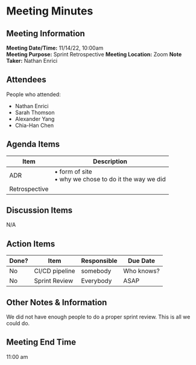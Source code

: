 # Meeting Minutes
## Meeting Information
**Meeting Date/Time:** 11/14/22, 10:00am  
**Meeting Purpose:** Sprint Retrospective
**Meeting Location:** Zoom
**Note Taker:** Nathan Enrici  

## Attendees
People who attended:
- Nathan Enrici
- Sarah Thomson
- Alexander Yang
- Chia-Han Chen

## Agenda Items

Item | Description
---- | ----
ADR | • form of site <br>• why we chose to do it the way we did
Retrospective|

## Discussion Items
N/A

## Action Items
| Done? | Item | Responsible | Due Date |
| ---- | ---- | ---- | ---- |
|No | CI/CD pipeline | somebody | Who knows? |
|No | Sprint Review | Everybody | ASAP |

## Other Notes & Information
We did not have enough people to do a proper sprint review. This is all we could do.

## Meeting End Time
11:00 am